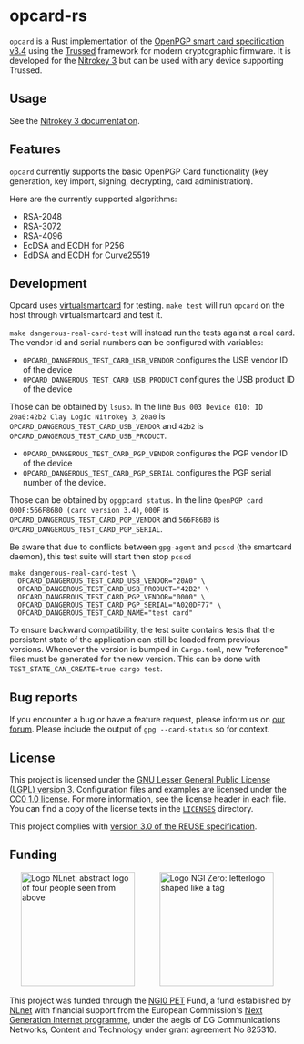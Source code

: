 <!--
Copyright (C) 2022 Nitrokey GmbH
SPDX-License-Identifier: CC0-1.0
-->

# opcard-rs

`opcard` is a Rust implementation of the [OpenPGP smart card specification
v3.4][spec] using the [Trussed][] framework for modern cryptographic firmware.
It is developed for the [Nitrokey 3][] but can be used with any device
supporting Trussed.

[spec]: https://github.com/Nitrokey/openpgp-card/raw/master/OpenPGP%20Card%20Specification%203.4.pdf
[Trussed]: https://github.com/trussed-dev/trussed
[Nitrokey 3]: https://github.com/nitrokey/nitrokey-3-firmware

## Usage

See the [Nitrokey 3 documentation][docs].

[docs]: https://docs.nitrokey.com/nitrokey3/

## Features

`opcard` currently supports the basic OpenPGP Card functionality (key generation,
key import, signing, decrypting, card administration).

Here are the currently supported algorithms:

- RSA-2048
- RSA-3072
- RSA-4096
- EcDSA and ECDH for P256
- EdDSA and ECDH for Curve25519

## Development

Opcard uses [virtualsmartcard](https://frankmorgner.github.io/vsmartcard/) for testing.
`make test` will run `opcard` on the host through virtualsmartcard and test it.

`make dangerous-real-card-test` will instead run the tests against a real card.
The vendor id and serial numbers can be configured with variables:


- `OPCARD_DANGEROUS_TEST_CARD_USB_VENDOR` configures the USB vendor ID of the device
- `OPCARD_DANGEROUS_TEST_CARD_USB_PRODUCT` configures the USB product ID of the device

Those can be obtained by `lsusb`. In the line `Bus 003 Device 010: ID 20a0:42b2 Clay Logic Nitrokey 3`, `20a0` is `OPCARD_DANGEROUS_TEST_CARD_USB_VENDOR` and `42b2` is `OPCARD_DANGEROUS_TEST_CARD_USB_PRODUCT`.

- `OPCARD_DANGEROUS_TEST_CARD_PGP_VENDOR` configures the PGP vendor ID of the device
- `OPCARD_DANGEROUS_TEST_CARD_PGP_SERIAL` configures the PGP serial number of the device. 

Those can be obtained by `opgpcard status`. In the line `OpenPGP card 000F:566F86B0 (card version 3.4)`, `000F` is `OPCARD_DANGEROUS_TEST_CARD_PGP_VENDOR` and `566F86B0` is `OPCARD_DANGEROUS_TEST_CARD_PGP_SERIAL`.

Be aware that due to conflicts between `gpg-agent` and `pcscd` (the smartcard daemon), this test suite will start then  stop `pcscd`

```
make dangerous-real-card-test \
  OPCARD_DANGEROUS_TEST_CARD_USB_VENDOR="20A0" \
  OPCARD_DANGEROUS_TEST_CARD_USB_PRODUCT="42B2" \
  OPCARD_DANGEROUS_TEST_CARD_PGP_VENDOR="0000" \
  OPCARD_DANGEROUS_TEST_CARD_PGP_SERIAL="A020DF77" \
  OPCARD_DANGEROUS_TEST_CARD_NAME="test card"
```

To ensure backward compatibility, the test suite contains tests that the persistent state of the application can still be loaded from previous versions.
Whenever the version is bumped in `Cargo.toml`, new "reference" files must be generated for the new version.
This can be done with `TEST_STATE_CAN_CREATE=true cargo test`.

## Bug reports

If you encounter a bug or have a feature request, please inform us on [our forum](https://support.nitrokey.com/).
Please include the output of `gpg --card-status` so for context.

## License

This project is licensed under the [GNU Lesser General Public License (LGPL)
version 3][LGPL-3.0].  Configuration files and examples are licensed under the
[CC0 1.0 license][CC0-1.0].  For more information, see the license header in
each file.  You can find a copy of the license texts in the
[`LICENSES`](./LICENSES) directory.

[LGPL-3.0]: https://opensource.org/licenses/LGPL-3.0
[CC0-1.0]: https://creativecommons.org/publicdomain/zero/1.0/

This project complies with [version 3.0 of the REUSE specification][reuse].

[reuse]: https://reuse.software/practices/3.0/

## Funding

[<img src="https://nlnet.nl/logo/banner.svg" width="200" alt="Logo NLnet: abstract logo of four people seen from above" hspace="20">](https://nlnet.nl/)
[<img src="https://nlnet.nl/image/logos/NGI0PET_tag.svg" width="200" alt="Logo NGI Zero: letterlogo shaped like a tag" hspace="20">](https://nlnet.nl/NGI0/)

This project was funded through the [NGI0 PET](https://nlnet.nl/PET) Fund, a fund established by [NLnet](https://nlnet.nl/) with financial support from the European Commission's [Next Generation Internet programme](https://ngi.eu/), under the aegis of DG Communications Networks, Content and Technology under grant agreement No 825310.
